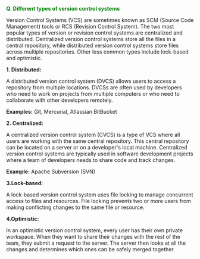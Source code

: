 **<span style="color:Green">Q. Different types of version control systems</span>**

Version Control Systems (VCS) are sometimes known as SCM (Source Code Management) tools or RCS (Revision Control System). The two most popular types of version or revision control systems are centralized and distributed. Centralized version control systems store all the files in a central repository, while distributed version control systems store files across multiple repositories. Other less common types include lock-based and optimistic.

**1. Distributed:**

A distributed version control system (DVCS) allows users to access a repository from multiple locations. DVCSs are often used by developers who need to work on projects from multiple computers or who need to collaborate with other developers remotely.

**Examples:** Git, Mercurial, Atlassian BitBucket

**2. Centralized:**

A centralized version control system (CVCS) is a type of VCS where all users are working with the same central repository. This central repository can be located on a server or on a developer's local machine. Centralized version control systems are typically used in software development projects where a team of developers needs to share code and track changes.

**Example:** Apache Subversion (SVN)

**3.Lock-based:**

A lock-based version control system uses file locking to manage concurrent access to files and resources. File locking prevents two or more users from making conflicting changes to the same file or resource.

**4.Optimistic:**

In an optimistic version control system, every user has their own private workspace. When they want to share their changes with the rest of the team, they submit a request to the server. The server then looks at all the changes and determines which ones can be safely merged together.